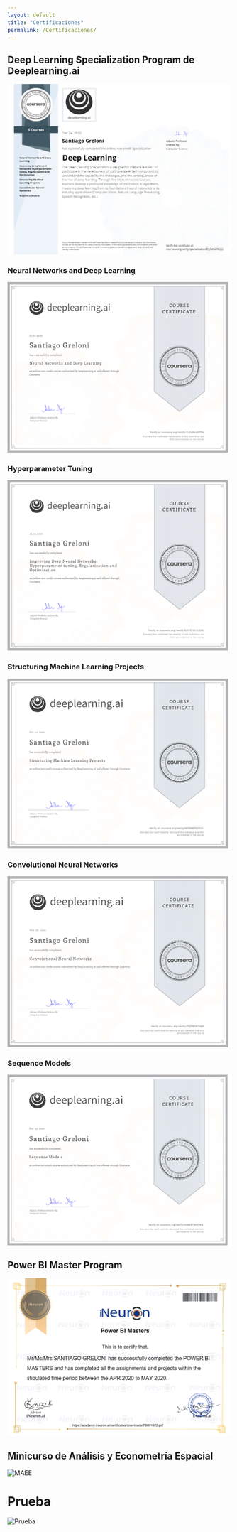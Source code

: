 ```yaml
---
layout: default
title: "Certificaciones"
permalink: /Certificaciones/
---
```


## Deep Learning Specialization Program de Deeplearning.ai
![DL](Certificados%20(img)/Deep%20Learning%20Specialization.png)

### Neural Networks and Deep Learning
![NN](Certificados%20(img)/Neural%20Networks.png)

### Hyperparameter Tuning
![HT](Certificados%20(img)/Hyperparameter%20Tuning.png)

### Structuring Machine Learning Projects
![SMLP](Certificados%20(img)/Structuring%20Machine%20Learning%20Projects.png)

### Convolutional Neural Networks
![CNN](Certificados%20(img)/Convolutional%20Neural%20Networks.png)

### Sequence Models
![SM](Certificados%20(img)/Sequence%20Models.png)

## Power BI Master Program
![PBI](Certificados%20(img)/PowerBI.png)


## Minicurso de Análisis y Econometría Espacial
![MAEE](Certificados%20(img)/Econometría%20Espacial.png)

# Prueba
![Prueba](Econometría%20Espacial)
